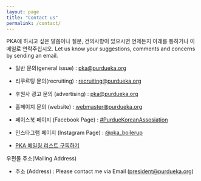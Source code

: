 ```yaml
---
layout: page
title: "Contact us"
permalink: /contact/
---
```



PKA에 하시고 싶은 말씀이나 질문, 건의사항이 있으시면 언제든지 아래를 통하거나 이메일로 연락주십시오.
Let us know your suggestions, comments and concerns by sending an email.

* 일반 문의(general issue) : pka@purdueka.org
* 리쿠르팅 문의(recruiting) : recruiting@purdueka.org
* 후원사 광고 문의 (advertising) : pka@purdueka.org
* 홈페이지 문의 (website) : webmaster@purdueka.org

* 페이스북 페이지 (Facebook Page) : [#PurdueKoreanAssosiation](https://www.facebook.com/PurdueKoreanAssociation)
* 인스타그램 페이지 (Instagram Page) : [@pka_boilerup](https://instagram.com/pka_boilerup)
* [PKA 메일링 리스트 구독하기](/assets/PKA%20메일링%20리스트%20가입하기.pdf)

우편물 주소(Mailing Address)
* 주소 (Address) : Please contact me via Email (president@purdueka.org)
